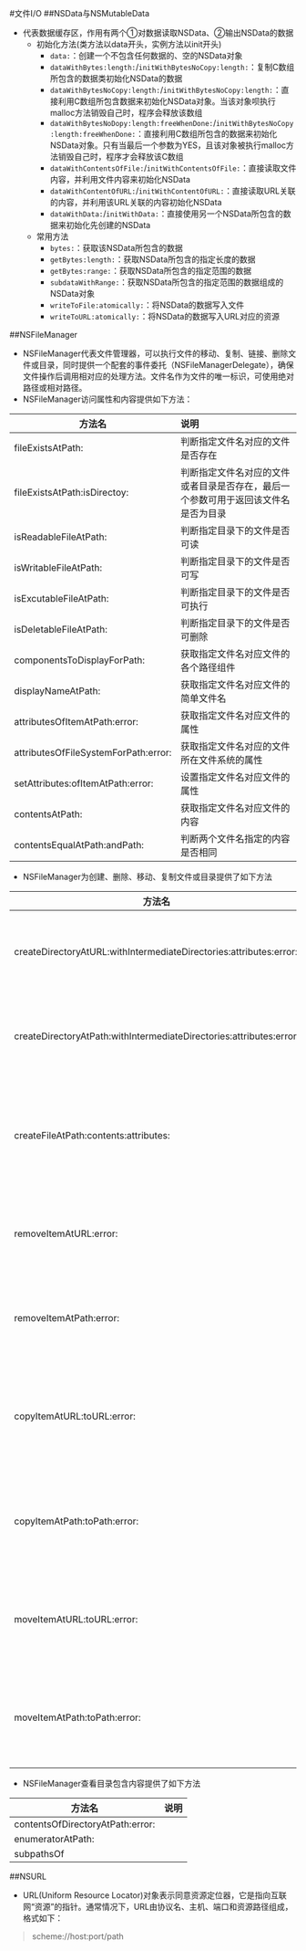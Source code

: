 #文件I/O
##NSData与NSMutableData
- 代表数据缓存区，作用有两个①对数据读取NSData、②输出NSData的数据
	+ 初始化方法(类方法以data开头，实例方法以init开头)
	    - `data:`：创建一个不包含任何数据的、空的NSData对象
	    - `dataWithBytes:length:`/`initWithBytesNoCopy:length:`：复制C数组所包含的数据类初始化NSData的数据
	    - `dataWithBytesNoCopy:length:`/`initWithBytesNoCopy:length:`：直接利用C数组所包含数据来初始化NSData对象。当该对象呗执行malloc方法销毁自己时，程序会释放该数组
	    - `dataWithBytesNoDopy:length:freeWhenDone:`/`initWithBytesNoCopy:length:freeWhenDone:`：直接利用C数组所包含的数据来初始化NSData对象。只有当最后一个参数为YES，且该对象被执行malloc方法销毁自己时，程序才会释放该C数组
	    - `dataWithContentsOfFile:`/`initWithContentsOfFile:`：直接读取文件内容，并利用文件内容来初始化NSData
	    - `dataWithContentOfURL:`/`initWithContentOfURL:`：直接读取URL关联的内容，并利用该URL关联的内容初始化NSData
	    - `dataWithData:`/`initWithData:`：直接使用另一个NSData所包含的数据来初始化先创建的NSData
    + 常用方法
        - `bytes:`：获取该NSData所包含的数据
        - `getBytes:length:`：获取NSData所包含的指定长度的数据
	    - `getBytes:range:`：获取NSData所包含的指定范围的数据
	    - `subdataWithRange:`：获取NSData所包含的指定范围的数据组成的NSData对象
	    - `writeToFile:atomically:`：将NSData的数据写入文件
	    - `writeToURL:atomically:`：将NSData的数据写入URL对应的资源

##NSFileManager
- NSFileManager代表文件管理器，可以执行文件的移动、复制、链接、删除文件或目录，同时提供一个配套的事件委托（NSFileManagerDelegate），确保文件操作后调用相对应的处理方法。文件名作为文件的唯一标识，可使用绝对路径或相对路径。
- NSFileManager访问属性和内容提供如下方法：

|**方法名**|**说明**|
|---|:---|
|fileExistsAtPath:|判断指定文件名对应的文件是否存在|
|fileExistsAtPath:isDirectoy:|判断指定文件名对应的文件或者目录是否存在，最后一个参数可用于返回该文件名是否为目录|
|isReadableFileAtPath:|判断指定目录下的文件是否可读|
|isWritableFileAtPath:|判断指定目录下的文件是否可写|
|isExcutableFileAtPath:|判断指定目录下的文件是否可执行|
|isDeletableFileAtPath:|判断指定目录下的文件是否可删除|
|componentsToDisplayForPath:|获取指定文件名对应文件的各个路径组件|
|displayNameAtPath:|获取指定文件名对应文件的简单文件名|
|attributesOfItemAtPath:error:|获取指定文件名对应文件的属性|
|attributesOfFileSystemForPath:error:|获取指定文件名对应的文件所在文件系统的属性|
|setAttributes:ofItemAtPath:error:|设置指定文件名对应文件的属性|
|contentsAtPath:|获取指定文件名对应文件的内容|
|contentsEqualAtPath:andPath:|判断两个文件名指定的内容是否相同|
- NSFileManager为创建、删除、移动、复制文件或目录提供了如下方法

|**方法名**|**说明**|
|---|:---|
|createDirectoryAtURL:withIntermediateDirectories:attributes:error:|根据指定的URL创建目录|
|createDirectoryAtPath:withIntermediateDirectories:attributes:error:|根据指定的路径创建目录|
|createFileAtPath:contents:attributes:|根据指定的文件路径、内容创建文件|
|removeItemAtURL:error:|删除指定URL对应的文件|
|removeItemAtPath:error:|删除指定路径对应的文件|
|copyItemAtURL:toURL:error:|根据指定的URL复制文件或目录|
|copyItemAtPath:toPath:error:|根据指定的路径复制文件或目录|
|moveItemAtURL:toURL:error:|根据指定URL移动文件或目录|
|moveItemAtPath:toPath:error:|根据指定路径移动文件或目录|
- NSFileManager查看目录包含内容提供了如下方法

|**方法名**|**说明**|
|---|:---|
|contentsOfDirectoryAtPath:error:||
|enumeratorAtPath:||
|subpathsOf

##NSURL
- URL(Uniform Resource Locator)对象表示同意资源定位器，它是指向互联网“资源”的指针。通常情况下，URL由协议名、主机、端口和资源路径组成，格式如下：
>scheme://host:port/path
